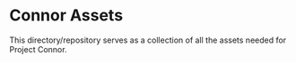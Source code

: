 # Connor Assets

This directory/repository serves as a collection of all the assets needed for Project Connor.
